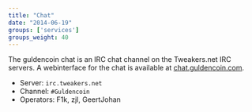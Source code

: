 ```yaml
---
title: "Chat"
date: "2014-06-19"
groups: ['services']
groups_weight: 40
---
```


The guldencoin chat is an IRC chat channel on the Tweakers.net IRC servers.
A webinterface for the chat is available at [chat.guldencoin.com](http://chat.guldencoin.com).

 - Server: `irc.tweakers.net`
 - Channel: `#Guldencoin`
 - Operators: F1k, zjl, GeertJohan
